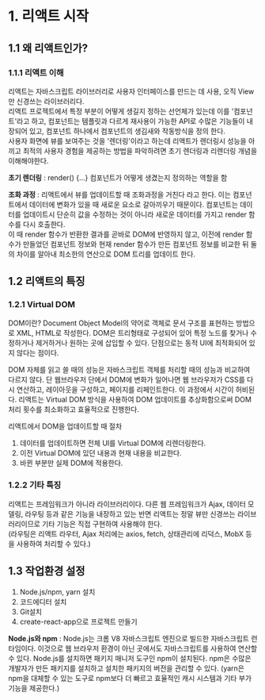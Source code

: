 # 1. 리액트 시작
## 1.1 왜 리액트인가?
### 1.1.1 리액트 이해
리액트는 자바스크립트 라이브러리로 사용자 인터페이스를 만드는 데 사용, 오직 View만 신경쓰는 라이브러리다.   
리액트 프로젝트에서 특정 부분이 어떻게 생길지 정하는 선언체가 있는데 이를 '컴포넌트'라고 하고, 컴포넌트는 템플릿과 다르게 재사용이 가능한 API로 수많은 기능들이 내장되어 있고, 컴포넌트 하나에서 컴포넌트의 생김새와 작동방식을 정의 한다.   
사용자 화면에 뷰를 보여주는 것을 '렌더링'이라고 하는데 리액트가 렌더링시 성능을 아끼고 최적의 사용자 경험을 제공하는 방법을 파악하려면 초기 렌더링과 리렌더링 개념을 이해해야한다.   

__초기 렌더링__ : render() {...} 컴포넌트가 어떻게 생겼는지 정의하는 역할을 함   

__조화 과정__ : 리액트에서 뷰를 업데이트할 때 조화과정을 거친다 라고 한다. 이는 컴포넌트에서 데이터에 변화가 있을 때 새로운 요소로 갈아끼우기 때문이다. 컴포넌트는 데이터를 업데이트시 단순히 값을 수정하는 것이 아니라 새로운 데이터를 가지고 render 함수를 다시 호출한다.   
이 때 render 함수가 반환한 결과를 곧바로 DOM에 반영하지 않고, 이전에 render 함수가 만들었던 컴포넌트 정보와 현재 render 함수가 만든 컴포넌트 정보를 비교한 뒤 둘의 차이를 알아내 최소한의 연산으로 DOM 트리를 업데이트 한다.

## 1.2 리액트의 특징
### 1.2.1 Virtual DOM
DOM이란? Document Object Model의 약어로 객체로 문서 구조를 표현하는 방법으로 XML, HTML로 작성한다. DOM은 트리형태로 구성되어 있어 특정 노드를 찾거나 수정하거나 제거하거나 원하는 곳에 삽입할 수 있다. 단점으로는 동적 UI에 최적화되어 있지 않다는 점이다.

DOM 자체를 읽고 쓸 때의 성능은 자바스크립트 객체를 처리할 때의 성능과 비교하여 다르지 않다. 단 웹브라우저 단에서 DOM에 변화가 일어나면 웹 브라우저가 CSS를 다시 연산하고, 레이아웃을 구성하고, 페이지를 리페인트한다. 이 과정에서 시간이 허비된다. 리액트는 Virtual DOM 방식을 사용하여 DOM 업데이트를 추상화함으로써 DOM처리 횟수를 최소화하고 효율적으로 진행한다.

리액트에서 DOM을 업데이트할 때 절차
1) 데이터를 업데이트하면 전체 UI를 Virtual DOM에 리렌더링한다.
2) 이전 Virtual DOM에 있던 내용과 현재 내용을 비교한다.
3) 바뀐 부분만 실제 DOM에 적용한다.

### 1.2.2 기타 특징
리액트는 프레임워크가 아니라 라이브러리이다. 다른 웹 프레임워크가 Ajax, 데이터 모델링, 라우팅 등과 같은 기능을 내장하고 있는 반면 리액트는 정말 뷰만 신경쓰는 라이브러리이므로 기타 기능은 직접 구현하여 사용해야 한다.   
(라우팅은 리액트 라우터, Ajax 처리에는 axios, fetch, 상태관리에 리덕스, MobX 등을 사용하여 처리할 수 있다.)

## 1.3 작업환경 설정
1) Node.js/npm, yarn 설치
2) 코드에디터 설치
3) Git설치
4) create-react-app으로 프로젝트 만들기


__Node.js와 npm__ : Node.js는 크롬 V8 자바스크립트 엔진으로 빌드한 자바스크립트 런타임이다. 이것으로 웹 브라우저 환경이 아닌 곳에서도 자바스크립트를 사용하여 연산할 수 있다. Node.js를 설치하면 패키지 매니저 도구인 npm이 설치된다. npm은 수많은 개발자가 만든 패키지를 설치하고 설치한 패키지의 버전을 관리할 수 있다. (yarn은 npm을 대체할 수 있는 도구로 npm보다 더 빠르고 효율적인 캐시 시스템과 기타 부가 기능을 제공한다.)